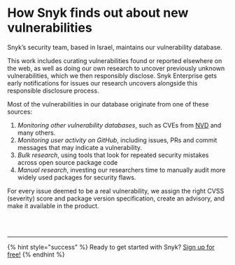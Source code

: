 # How Snyk finds out about new vulnerabilities

Snyk’s security team, based in Israel, maintains our vulnerability database.

This work includes curating vulnerabilities found or reported elsewhere on the web, as well as doing our own research to uncover previously unknown vulnerabilities, which we then responsibly disclose. Snyk Enterprise gets early notifications for issues our research uncovers alongside this responsible disclosure process.

Most of the vulnerabilities in our database originate from one of these sources:

1. _Monitoring other vulnerability databases_, such as CVEs from [NVD](https://nvd.nist.gov/) and many others.
2. _Monitoring user activity on GitHub_, including issues, PRs and commit messages that may indicate a vulnerability.
3. _Bulk research_, using tools that look for repeated security mistakes across open source package code
4. _Manual research_, investing our researchers time to manually audit more widely used packages for security flaws.

For every issue deemed to be a real vulnerability, we assign the right CVSS \(severity\) score and package version specification, create an advisory, and make it available in the product.

 
<br><br><hr>

{% hint style="success" %}
Ready to get started with Snyk? [Sign up for free!](https://snyk.io/login?cta=sign-up&loc=footer&page=support_docs_page)
{% endhint %}